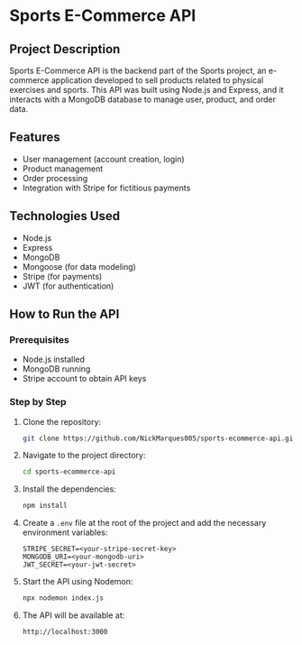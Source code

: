 # Sports E-Commerce API

## Project Description
Sports E-Commerce API is the backend part of the Sports project, an e-commerce application developed to sell products related to physical exercises and sports. This API was built using Node.js and Express, and it interacts with a MongoDB database to manage user, product, and order data.

## Features
- User management (account creation, login)
- Product management
- Order processing
- Integration with Stripe for fictitious payments

## Technologies Used
- Node.js
- Express
- MongoDB
- Mongoose (for data modeling)
- Stripe (for payments)
- JWT (for authentication)

## How to Run the API

### Prerequisites
- Node.js installed
- MongoDB running
- Stripe account to obtain API keys

### Step by Step
1. Clone the repository:
    ```bash
    git clone https://github.com/NickMarques005/sports-ecommerce-api.git
    ```
2. Navigate to the project directory:
    ```bash
    cd sports-ecommerce-api
    ```
3. Install the dependencies:
    ```bash
    npm install
    ```
4. Create a `.env` file at the root of the project and add the necessary environment variables:
    ```
    STRIPE_SECRET=<your-stripe-secret-key>
    MONGODB_URI=<your-mongodb-uri>
    JWT_SECRET=<your-jwt-secret>
    ```
5. Start the API using Nodemon:
    ```bash
    npx nodemon index.js
    ```
6. The API will be available at:
    ```
    http://localhost:3000
    ```
